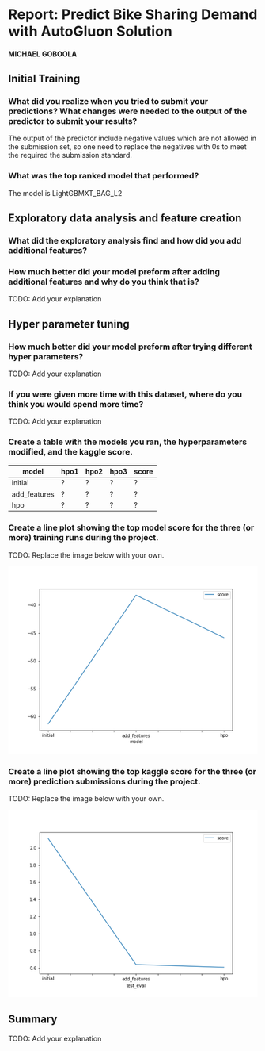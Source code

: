 # Report: Predict Bike Sharing Demand with AutoGluon Solution
#### MICHAEL GOBOOLA

## Initial Training
### What did you realize when you tried to submit your predictions? What changes were needed to the output of the predictor to submit your results?
The output of the predictor include negative values which are not allowed in the submission set, so one need to replace the negatives with 0s to meet the required 
the submission standard.

### What was the top ranked model that performed?
The model is LightGBMXT_BAG_L2

## Exploratory data analysis and feature creation
### What did the exploratory analysis find and how did you add additional features?


### How much better did your model preform after adding additional features and why do you think that is?
TODO: Add your explanation

## Hyper parameter tuning
### How much better did your model preform after trying different hyper parameters?
TODO: Add your explanation

### If you were given more time with this dataset, where do you think you would spend more time?
TODO: Add your explanation

### Create a table with the models you ran, the hyperparameters modified, and the kaggle score.
|model|hpo1|hpo2|hpo3|score|
|--|--|--|--|--|
|initial|?|?|?|?|
|add_features|?|?|?|?|
|hpo|?|?|?|?|

### Create a line plot showing the top model score for the three (or more) training runs during the project.

TODO: Replace the image below with your own.

![model_train_score.png](img/model_train_score.png)

### Create a line plot showing the top kaggle score for the three (or more) prediction submissions during the project.

TODO: Replace the image below with your own.

![model_test_score.png](img/model_test_score.png)

## Summary
TODO: Add your explanation
